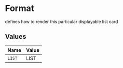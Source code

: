 # Format

defines how to render this particular displayable list card


## Values

| Name   | Value  |
| ------ | ------ |
| `LIST` | LIST   |